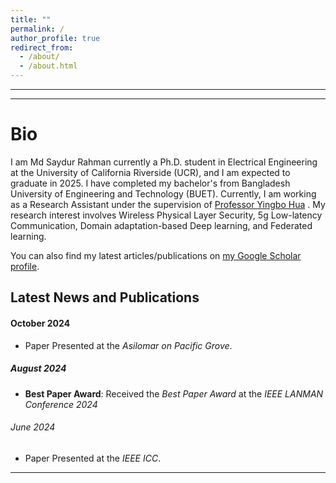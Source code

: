 ```yaml
---
title: ""
permalink: /
author_profile: true
redirect_from: 
  - /about/
  - /about.html
---
```

---
---

Bio
======
I am Md Saydur Rahman currently a Ph.D. student in Electrical Engineering at the University of California Riverside (UCR), and I am expected to graduate in 2025. I have completed my bachelor's from Bangladesh University of Engineering and Technology (BUET). Currently, I am working as a Research Assistant under the supervision of [Professor Yingbo Hua](https://intra.ece.ucr.edu/~yhua/) 
. My research interest involves Wireless Physical Layer Security, 5g Low-latency Communication, Domain adaptation-based Deep learning, and Federated learning. 
<div class="wordwrap">  You can also find my latest articles/publications on  <a href="https://scholar.google.com/citations?user=Zbf4zyUAAAAJ&hl=en&authuser=1">my Google Scholar profile</a>. </div>


<div class="news-section">
  <h2>Latest News and Publications</h2>

  <h4>October 2024</h4>  <ul>   <li> Paper Presented at the <em>Asilomar on Pacific Grove</em>.</li>  </ul>

  <h5>August 2024</h5>  <ul>    <li><strong>Best Paper Award</strong>: Received the <em>Best Paper Award</em> at the <em>IEEE LANMAN Conference 2024</em> </li> </ul>

  <h6>June 2024</h6>  <ul>    <li> Paper Presented at the <em> IEEE ICC</em>.</li>  </ul>
  
</div>


---

